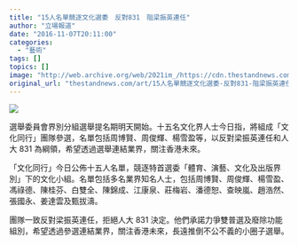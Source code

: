 ```yaml
---
title: "15人名單競逐文化選委　反對831　阻梁振英連任"
author: "立場報道"
date: "2016-11-07T20:11:00"
categories:
  - "藝術"
tags: []
topics: []
image: "http://web.archive.org/web/2021im_/https://cdn.thestandnews.com/media/photos/cache/4837419547623424_DCwja_1200x0.jpg"
original_url: "thestandnews.com/art/15人名單競逐文化選委-反對831-阻梁振英連任"
---
```

![](http://web.archive.org/web/2021im_/https://cdn.thestandnews.com/media/photos/cache/4837419547623424_DCwja_1200x0.jpg)

選舉委員會界別分組選舉提名期明天開始。十五名文化界人士今日指，將組成「文化同行」團隊參選，名單包括周博賢、周俊輝、楊雪盈等，以反對梁振英連任和人大 831 為綱領，希望透過選舉連結業界，關注香港未來。

「文化同行」今日公佈十五人名單，競逐特首選委「體育、演藝、文化及出版界別」下的文化小組。名單包括多名業界知名人士，包括周博賢、周俊輝、楊雪盈、馮祿德、陳桂芬、白雙全、陳錦成、江康泉、莊梅岩、潘德恕、查映嵐、趙浩然、張國永、姜達雲及甄拔濤。

團隊一致反對梁振英連任，拒絕人大 831 決定。他們承諾力爭雙普選及廢除功能組別，希望透過參選連結業界，關注香港未來，長遠推倒不公不義的小圈子選舉。